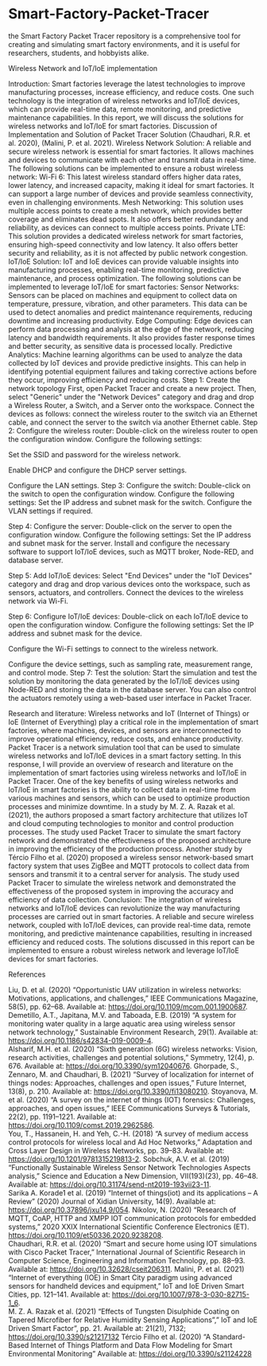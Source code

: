 # Smart-Factory-Packet-Tracer
the Smart Factory Packet Tracer repository is a comprehensive tool for creating and simulating smart factory environments, and it is useful for researchers, students, and hobbyists alike.


Wireless Network and IoT/IoE implementation

Introduction:
Smart factories leverage the latest technologies to improve manufacturing processes, increase efficiency, and reduce costs. One such technology is the integration of wireless networks and IoT/IoE devices, which can provide real-time data, remote monitoring, and predictive maintenance capabilities. In this report, we will discuss the solutions for wireless networks and IoT/IoE for smart factories. Discussion of Implementation and Solution of Packet Tracer Solution (Chaudhari, R.R. et al. 2020), (Malini, P. et al. 2021).
Wireless Network Solution:
A reliable and secure wireless network is essential for smart factories. It allows machines and devices to communicate with each other and transmit data in real-time. The following solutions can be implemented to ensure a robust wireless network:
Wi-Fi 6:
This latest wireless standard offers higher data rates, lower latency, and increased capacity, making it ideal for smart factories. It can support a large number of devices and provide seamless connectivity, even in challenging environments.
Mesh Networking:
This solution uses multiple access points to create a mesh network, which provides better coverage and eliminates dead spots. It also offers better redundancy and reliability, as devices can connect to multiple access points.
Private LTE:
This solution provides a dedicated wireless network for smart factories, ensuring high-speed connectivity and low latency. It also offers better security and reliability, as it is not affected by public network congestion.
IoT/IoE Solution:
IoT and IoE devices can provide valuable insights into manufacturing processes, enabling real-time monitoring, predictive maintenance, and process optimization. The following solutions can be implemented to leverage IoT/IoE for smart factories:
Sensor Networks:
Sensors can be placed on machines and equipment to collect data on temperature, pressure, vibration, and other parameters. This data can be used to detect anomalies and predict maintenance requirements, reducing downtime and increasing productivity.
Edge Computing:
Edge devices can perform data processing and analysis at the edge of the network, reducing latency and bandwidth requirements. It also provides faster response times and better security, as sensitive data is processed locally.
Predictive Analytics:
Machine learning algorithms can be used to analyze the data collected by IoT devices and provide predictive insights. This can help in identifying potential equipment failures and taking corrective actions before they occur, improving efficiency and reducing costs.
Step 1: Create the network topology
First, open Packet Tracer and create a new project. Then, select "Generic" under the "Network Devices" category and drag and drop a Wireless Router, a Switch, and a Server onto the workspace. Connect the devices as follows: connect the wireless router to the switch via an Ethernet cable, and connect the server to the switch via another Ethernet cable.
Step 2: Configure the wireless router:
Double-click on the wireless router to open the configuration window. Configure the following settings:
 
Set the SSID and password for the wireless network.
 
Enable DHCP and configure the DHCP server settings.
 
Configure the LAN settings.
Step 3: Configure the switch:
Double-click on the switch to open the configuration window. Configure the following settings:
Set the IP address and subnet mask for the switch.
Configure the VLAN settings if required.
 
Step 4: Configure the server:
Double-click on the server to open the configuration window. Configure the following settings:
Set the IP address and subnet mask for the server.
Install and configure the necessary software to support IoT/IoE devices, such as MQTT broker, Node-RED, and database server.
 
Step 5: Add IoT/IoE devices:
Select "End Devices" under the "IoT Devices" category and drag and drop various devices onto the workspace, such as sensors, actuators, and controllers. Connect the devices to the wireless network via Wi-Fi.
 
Step 6: Configure IoT/IoE devices:
Double-click on each IoT/IoE device to open the configuration window. Configure the following settings:
Set the IP address and subnet mask for the device.
 
Configure the Wi-Fi settings to connect to the wireless network.
 
Configure the device settings, such as sampling rate, measurement range, and control mode.
Step 7: Test the solution:
Start the simulation and test the solution by monitoring the data generated by the IoT/IoE devices using Node-RED and storing the data in the database server. You can also control the actuators remotely using a web-based user interface in Packet Tracer.
 
 
 
Research and literature:
Wireless networks and IoT (Internet of Things) or IoE (Internet of Everything) play a critical role in the implementation of smart factories, where machines, devices, and sensors are interconnected to improve operational efficiency, reduce costs, and enhance productivity. Packet Tracer is a network simulation tool that can be used to simulate wireless networks and IoT/IoE devices in a smart factory setting. In this response, I will provide an overview of research and literature on the implementation of smart factories using wireless networks and IoT/IoE in Packet Tracer.
One of the key benefits of using wireless networks and IoT/IoE in smart factories is the ability to collect data in real-time from various machines and sensors, which can be used to optimize production processes and minimize downtime. In a study by M. Z. A. Razak et al. (2021), the authors proposed a smart factory architecture that utilizes IoT and cloud computing technologies to monitor and control production processes. The study used Packet Tracer to simulate the smart factory network and demonstrated the effectiveness of the proposed architecture in improving the efficiency of the production process.
Another study by Tércio Filho et al. (2020) proposed a wireless sensor network-based smart factory system that uses ZigBee and MQTT protocols to collect data from sensors and transmit it to a central server for analysis. The study used Packet Tracer to simulate the wireless network and demonstrated the effectiveness of the proposed system in improving the accuracy and efficiency of data collection.
Conclusion:
The integration of wireless networks and IoT/IoE devices can revolutionize the way manufacturing processes are carried out in smart factories. A reliable and secure wireless network, coupled with IoT/IoE devices, can provide real-time data, remote monitoring, and predictive maintenance capabilities, resulting in increased efficiency and reduced costs. The solutions discussed in this report can be implemented to ensure a robust wireless network and leverage IoT/IoE devices for smart factories.

 


References

Liu, D. et al. (2020) “Opportunistic UAV utilization in wireless networks: Motivations, applications, and challenges,” IEEE Communications Magazine, 58(5), pp. 62–68. Available at: https://doi.org/10.1109/mcom.001.1900687.  
Demetillo, A.T., Japitana, M.V. and Taboada, E.B. (2019) “A system for monitoring water quality in a large aquatic area using wireless sensor network technology,” Sustainable Environment Research, 29(1). Available at: https://doi.org/10.1186/s42834-019-0009-4.  
Alsharif, M.H. et al. (2020) “Sixth generation (6G) wireless networks: Vision, research activities, challenges and potential solutions,” Symmetry, 12(4), p. 676. Available at: https://doi.org/10.3390/sym12040676. 
Ghorpade, S., Zennaro, M. and Chaudhari, B. (2021) “Survey of localization for internet of things nodes: Approaches, challenges and open issues,” Future Internet, 13(8), p. 210. Available at: https://doi.org/10.3390/fi13080210. 
Stoyanova, M. et al. (2020) “A survey on the internet of things (IOT) forensics: Challenges, approaches, and open issues,” IEEE Communications Surveys & Tutorials, 22(2), pp. 1191–1221. Available at: https://doi.org/10.1109/comst.2019.2962586.  
You, T., Hassanein, H. and Yeh, C.-H. (2018) “A survey of medium access control protocols for wireless local and Ad Hoc Networks,” Adaptation and Cross Layer Design in Wireless Networks, pp. 39–83. Available at: https://doi.org/10.1201/9781315219813-2. 
Sobchuk, A.V. et al. (2019) “Functionally Sustainable Wireless Sensor Network Technologies Aspects analysis,” Science and Education a New Dimension, VII(193)(23), pp. 46–48. Available at: https://doi.org/10.31174/send-nt2019-193vii23-11.  
Sarika A. Korade1 et al. (2019) “Internet of things(iot) and its applications – A Review” (2020) Journal of Xidian University, 14(9). Available at: https://doi.org/10.37896/jxu14.9/054. 
Nikolov, N. (2020) “Research of MQTT, CoAP, HTTP and XMPP IOT communication protocols for embedded systems,” 2020 XXIX International Scientific Conference Electronics (ET). https://doi.org/10.1109/et50336.2020.9238208.  
Chaudhari, R.R. et al. (2020) “Smart and secure home using IOT simulations with Cisco Packet Tracer,” International Journal of Scientific Research in Computer Science, Engineering and Information Technology, pp. 88–93. Available at: https://doi.org/10.32628/cseit206311. 
Malini, P. et al. (2021) “Internet of everything (IOE) in Smart City paradigm using advanced sensors for handheld devices and equipment,” IoT and IoE Driven Smart Cities, pp. 121–141. Available at: https://doi.org/10.1007/978-3-030-82715-1_6.  
M. Z. A. Razak et al. (2021) “Effects of Tungsten Disulphide Coating on Tapered Microfiber for Relative Humidity Sensing Applications”,” IoT and IoE Driven Smart Factor”, pp. 21. Available at: 21(21), 7132; https://doi.org/10.3390/s21217132
Tércio Filho et al. (2020) “A Standard-Based Internet of Things Platform and Data Flow Modeling for Smart Environmental Monitoring” Available at: https://doi.org/10.3390/s21124228
